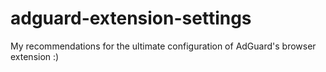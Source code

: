 # adguard-extension-settings

My recommendations for the ultimate configuration of AdGuard's browser extension :)